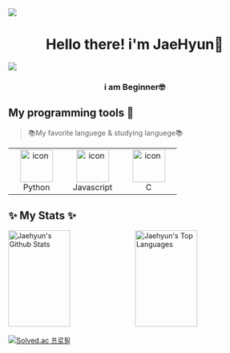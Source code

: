 <img src="https://capsule-render.vercel.app/api?type=venom&height=150&color=638BB2&text=JaeHyun's%20Github&section=header&fontSize=55&fontColor=000000&reversal=false" />

<h1 align="center">Hello there! i'm JaeHyun👋</h1>

<a href="https://www.instagram.com/jaehyeon._.05/">
<img src="https://img.shields.io/badge/Instagram-%23E4405F.svg?style=for-the-badge&logo=Instagram&logoColor=white">
</a>
<h3 align="center">i am Beginner🤓</h3>

## My programming tools 📌

> 📚My favorite languege & studying languege📚

<table>
  <tr>
    <td align="center" width="96">
      <a href="#macropower-tech">
        <img src="https://techstack-generator.vercel.app/python-icon.svg" alt="icon" width="65" height="65" />
      </a>
      <br>Python
    </td>
    <td align="center" width="96">
        <img src="https://techstack-generator.vercel.app/js-icon.svg" alt="icon" width="65" height="65" />
      <br>Javascript
    </td>
    <td align="center" width="96">
        <img src="https://i.namu.wiki/i/JQRdLiWNVflhkkSS93LUEubgLlznQCBxrtrVQrh2iYg6mOwIOPV6cQEshkuqIVE8KWzOhj8m92ZjMtRprsfOOw1VQw0YL_8TGsJHmTRg5k11FrtYCV4y3cjbozNhnZHvsjKeTaSzUkqK2F_i-fbd0g.svg" alt="icon" width="65" height="65" />
      <br>C
    </td>
 </tr>
</table>

## ✨ My Stats ✨

<a> 
    <a href="https://github.com/hamtory05"><img alt="Jaehyun's Github Stats" src="https://denvercoder1-github-readme-stats.vercel.app/api?username=hamtory05&show_icons=true&count_private=true&theme=react&border_color=7F3FBF&bg_color=0D1117&title_color=F85D7F&icon_color=F8D866" height="192px" width="49.5%"/></a>
  <a href="https://github.com/hamtory05"><img alt="Jaehyun's Top Languages" src="https://denvercoder1-github-readme-stats.vercel.app/api/top-langs/?username=hamtory05&langs_count=8&layout=compact&theme=react&border_color=7F3FBF&bg_color=0D1117&title_color=F85D7F&icon_color=F8D866" height="192px" width="49.5%"/></a>
  <br/>
</a>

[![Solved.ac 프로필](http://mazassumnida.wtf/api/v2/generate_badge?boj=limjh2005)](https://solved.ac/limjh2005)
